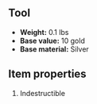 ## Tool
- **Weight:** 0.1 lbs
- **Base value:** 10 gold
- **Base material:** Silver
## Item properties
1. Indestructible
